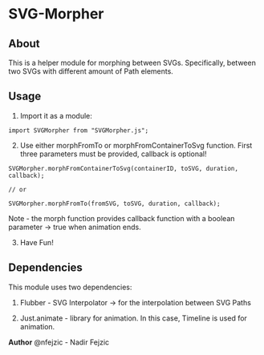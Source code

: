 # SVG-Morpher

## About

This is a helper module for morphing between SVGs. Specifically, between two SVGs with different amount of Path elements.

## Usage

1. Import it as a module:

```
import SVGMorpher from "SVGMorpher.js";
```

2. Use either morphFromTo or morphFromContainerToSvg function. First three parameters must be provided, callback is optional!

```
SVGMorpher.morphFromContainerToSvg(containerID, toSVG, duration, callback);

// or

SVGMorpher.morphFromTo(fromSVG, toSVG, duration, callback);
```

Note - the morph function provides callback function with a boolean parameter -> true when animation ends.

3. Have Fun!

## Dependencies

This module uses two dependencies:

1. Flubber - SVG Interpolator -> for the interpolation between SVG Paths

2. Just.animate - library for animation. In this case, Timeline is used for animation.

**Author** @nfejzic - Nadir Fejzic
